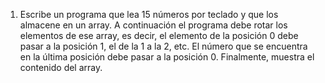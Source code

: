 1. Escribe un programa que lea 15 números por teclado y que los almacene en un array. A continuación el programa debe rotar los elementos de ese array, es decir, el elemento de la posición 0 debe pasar a la posición 1, el de la 1 a la 2, etc. El número que se encuentra en la última posición debe pasar a la posición 0. Finalmente, muestra el contenido del array.